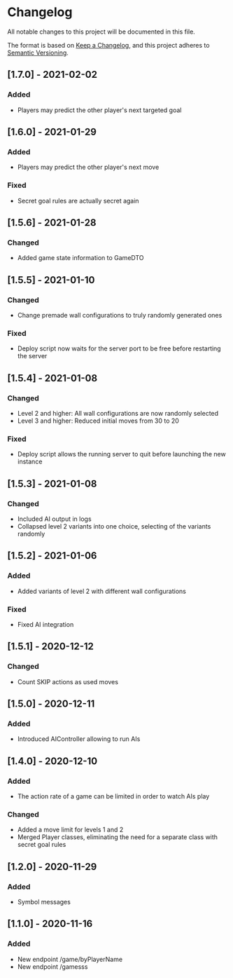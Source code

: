 # Changelog
All notable changes to this project will be documented in this file.

The format is based on [Keep a Changelog](https://keepachangelog.com/en/1.0.0/),
and this project adheres to [Semantic Versioning](https://semver.org/spec/v2.0.0.html).

## [1.7.0] - 2021-02-02
### Added
- Players may predict the other player's next targeted goal

## [1.6.0] - 2021-01-29
### Added
- Players may predict the other player's next move

### Fixed
- Secret goal rules are actually secret again

## [1.5.6] - 2021-01-28
### Changed
- Added game state information to GameDTO

## [1.5.5] - 2021-01-10
### Changed
- Change premade wall configurations to truly randomly generated ones

### Fixed
- Deploy script now waits for the server port to be free before restarting the server

## [1.5.4] - 2021-01-08
### Changed
- Level 2 and higher: All wall configurations are now randomly selected
- Level 3 and higher: Reduced initial moves from 30 to 20

### Fixed
- Deploy script allows the running server to quit before launching the new instance

## [1.5.3] - 2021-01-08
### Changed
- Included AI output in logs
- Collapsed level 2 variants into one choice, selecting of the variants randomly

## [1.5.2] - 2021-01-06
### Added
- Added variants of level 2 with different wall configurations

### Fixed
- Fixed AI integration

## [1.5.1] - 2020-12-12
### Changed
- Count SKIP actions as used moves

## [1.5.0] - 2020-12-11
### Added
- Introduced AIController allowing to run AIs 

## [1.4.0] - 2020-12-10
### Added
- The action rate of a game can be limited in order to watch AIs play

### Changed
- Added a move limit for levels 1 and 2
- Merged Player classes, eliminating the need for a separate class with secret goal rules

## [1.2.0] - 2020-11-29
### Added
- Symbol messages

## [1.1.0] - 2020-11-16
### Added
- New endpoint /game/byPlayerName
- New endpoint /gamesss
